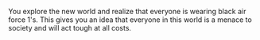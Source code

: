 You explore the new world and realize that everyone is wearing black air force 1's. This gives you an idea that everyone in this world is a menace to society and will act tough at all costs. 
